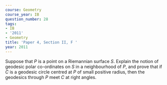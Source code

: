 ```yaml
---
course: Geometry
course_year: IB
question_number: 28
tags:
- IB
- '2011'
- Geometry
title: 'Paper 4, Section II, F '
year: 2011
---
```




Suppose that $P$ is a point on a Riemannian surface $S$. Explain the notion of geodesic polar co-ordinates on $S$ in a neighbourhood of $P$, and prove that if $C$ is a geodesic circle centred at $P$ of small positive radius, then the geodesics through $P$ meet $C$ at right angles.